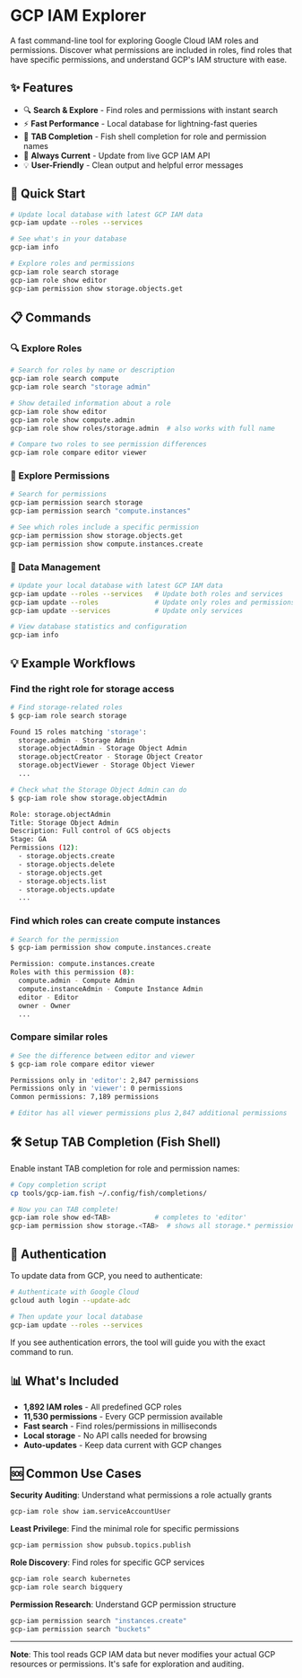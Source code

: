 # GCP IAM Explorer

A fast command-line tool for exploring Google Cloud IAM roles and permissions. Discover what permissions are included in roles, find roles that have specific permissions, and understand GCP's IAM structure with ease.

## ✨ Features

- 🔍 **Search & Explore** - Find roles and permissions with instant search
- ⚡ **Fast Performance** - Local database for lightning-fast queries
- 🐚 **TAB Completion** - Fish shell completion for role and permission names
- 🔄 **Always Current** - Update from live GCP IAM API
- 💡 **User-Friendly** - Clean output and helpful error messages

## 🚀 Quick Start

```bash
# Update local database with latest GCP IAM data
gcp-iam update --roles --services

# See what's in your database
gcp-iam info

# Explore roles and permissions
gcp-iam role search storage
gcp-iam role show editor
gcp-iam permission show storage.objects.get
```

## 📋 Commands

### 🔍 Explore Roles

```bash
# Search for roles by name or description
gcp-iam role search compute
gcp-iam role search "storage admin"

# Show detailed information about a role
gcp-iam role show editor
gcp-iam role show compute.admin
gcp-iam role show roles/storage.admin  # also works with full name

# Compare two roles to see permission differences
gcp-iam role compare editor viewer
```

### 🔐 Explore Permissions

```bash
# Search for permissions
gcp-iam permission search storage
gcp-iam permission search "compute.instances"

# See which roles include a specific permission
gcp-iam permission show storage.objects.get
gcp-iam permission show compute.instances.create
```

### 🔄 Data Management

```bash
# Update your local database with latest GCP IAM data
gcp-iam update --roles --services   # Update both roles and services
gcp-iam update --roles              # Update only roles and permissions
gcp-iam update --services           # Update only services

# View database statistics and configuration
gcp-iam info
```

## 💡 Example Workflows

### Find the right role for storage access

```bash
# Find storage-related roles
$ gcp-iam role search storage

Found 15 roles matching 'storage':
  storage.admin - Storage Admin
  storage.objectAdmin - Storage Object Admin
  storage.objectCreator - Storage Object Creator
  storage.objectViewer - Storage Object Viewer
  ...

# Check what the Storage Object Admin can do
$ gcp-iam role show storage.objectAdmin

Role: storage.objectAdmin
Title: Storage Object Admin
Description: Full control of GCS objects
Stage: GA
Permissions (12):
  - storage.objects.create
  - storage.objects.delete
  - storage.objects.get
  - storage.objects.list
  - storage.objects.update
  ...
```

### Find which roles can create compute instances

```bash
# Search for the permission
$ gcp-iam permission show compute.instances.create

Permission: compute.instances.create
Roles with this permission (8):
  compute.admin - Compute Admin
  compute.instanceAdmin - Compute Instance Admin
  editor - Editor
  owner - Owner
  ...
```

### Compare similar roles

```bash
# See the difference between editor and viewer
$ gcp-iam role compare editor viewer

Permissions only in 'editor': 2,847 permissions
Permissions only in 'viewer': 0 permissions
Common permissions: 7,189 permissions

# Editor has all viewer permissions plus 2,847 additional permissions
```

## 🛠️ Setup TAB Completion (Fish Shell)

Enable instant TAB completion for role and permission names:

```bash
# Copy completion script
cp tools/gcp-iam.fish ~/.config/fish/completions/

# Now you can TAB complete!
gcp-iam role show ed<TAB>           # completes to 'editor'
gcp-iam permission show storage.<TAB>  # shows all storage.* permissions
```

## 🔐 Authentication

To update data from GCP, you need to authenticate:

```bash
# Authenticate with Google Cloud
gcloud auth login --update-adc

# Then update your local database
gcp-iam update --roles --services
```

If you see authentication errors, the tool will guide you with the exact command to run.

## 📊 What's Included

- **1,892 IAM roles** - All predefined GCP roles
- **11,530 permissions** - Every GCP permission available
- **Fast search** - Find roles/permissions in milliseconds
- **Local storage** - No API calls needed for browsing
- **Auto-updates** - Keep data current with GCP changes

## 🆘 Common Use Cases

**Security Auditing**: Understand what permissions a role actually grants

```bash
gcp-iam role show iam.serviceAccountUser
```

**Least Privilege**: Find the minimal role for specific permissions

```bash
gcp-iam permission show pubsub.topics.publish
```

**Role Discovery**: Find roles for specific GCP services

```bash
gcp-iam role search kubernetes
gcp-iam role search bigquery
```

**Permission Research**: Understand GCP permission structure

```bash
gcp-iam permission search "instances.create"
gcp-iam permission search "buckets"
```

---

**Note**: This tool reads GCP IAM data but never modifies your actual GCP resources or permissions. It's safe for exploration and auditing.
